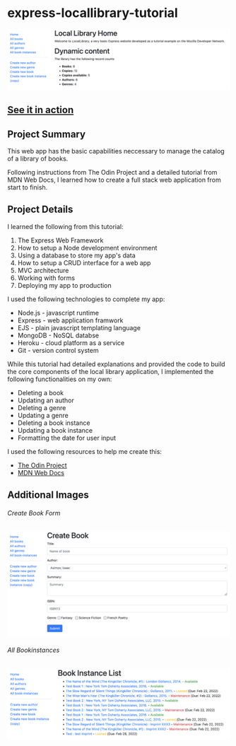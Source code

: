# express-locallibrary-tutorial

![Screengrab of app's catalog homepage](/public/images/express-locallibrary-tutorial-screenshot-home.png?raw=true)

## [See it in action](https://evening-dusk-48306.herokuapp.com/catalog)

## Project Summary

This web app has the basic capabilities neccessary to manage the catalog of a library of books.

Following instructions from The Odin Project and a detailed tutorial from MDN Web Docs, I learned how to create a full stack web application from start to finish.

## Project Details

I learned the following from this tutorial:
1. The Express Web Framework
2. How to setup a Node development environment
3. Using a database to store my app's data
4. How to setup a CRUD interface for a web app
5. MVC architecture
6. Working with forms
7. Deploying my app to production

I used the following technologies to complete my app:
- Node.js - javascript runtime
- Express - web application framwork
- EJS - plain javascript templating language
- MongoDB - NoSQL databse
- Heroku - cloud platform as a service
- Git - version control system

While this tutorial had detailed explanations and provided the code to build the core components of the local library application, I implemented the following functionalities on my own:
- Deleting a book
- Updating an author
- Deleting a genre
- Updating a genre
- Deleting a book instance
- Updating a book instance
- Formatting the date for user input

I used the following resources to help me create this:
- [The Odin Project](https://www.theodinproject.com/paths/full-stack-javascript/courses/nodejs/lessons/introduction-to-express)
- [MDN Web Docs](https://developer.mozilla.org/en-US/docs/Learn/Server-side/Express_Nodejs/Tutorial_local_library_website)

## Additional Images

###### Create Book Form
![Screengrab of app's book create form](/public/images/express-locallibrary-tutorial-screenshot-create-book.png?raw=true)

###### All Bookinstances
![Screengrab of app's all bookinstances list](/public/images/express-locallibrary-tutorial-screenshot-bookinstance-list.png?raw=true)

